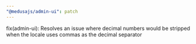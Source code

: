 ```yaml
---
"@medusajs/admin-ui": patch
---
```


fix(admin-ui): Resolves an issue where decimal numbers would be stripped when the locale uses commas as the decimal separator
